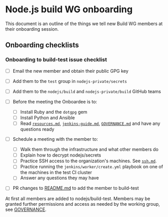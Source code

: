 # Node.js build WG onboarding

This document is an outline of the things we tell new Build WG members at their
onboarding session.

## Onboarding checklists

### Onboarding to build-test issue checklist

- [ ] Email the new member and obtain their public GPG key
- [ ] Add them to the `test` group in `nodejs-private/secrets`
- [ ] Add them to the `nodejs/build` and `nodejs-private/build` GitHub teams
- [ ] Before the meeting the Onboardee is to:
  - [ ] Install Ruby and the `dotgpg` gem
  - [ ] Install Python and Ansible
  - [ ] Read [`resources.md`](./doc/resources.md), [`jenkins-guide.md`](./doc/jenkins-guide.md),
    [`GOVERNANCE.md`](./GOVERNANCE.md) and have any questions ready
- [ ] Schedule a meeting with the member to:
    - [ ] Walk them through the infrastructure and what other members do
    - [ ] Explain how to decrypt nodejs/secrets
    - [ ] Practice SSH access to the organization's machines. See [`ssh.md`](./doc/ssh.md).
    - [ ] Practice running the `jenkins/worker/create.yml` playbook on one of the machines in the test CI cluster
    - [ ] Answer any questions they may have
- [ ] PR changes to [README.md](./README.md#build-wg-members) to add the member to build-test


At first all members are added to nodejs/build-test. Members may be granted further permissions and access as needed
by the working group, see [GOVERNANCE](./GOVERNANCE.md).
